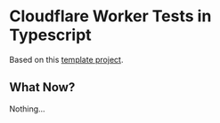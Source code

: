 # Cloudflare Worker Tests in Typescript

Based on this [template project][gen-template].

[gen-template]: https://github.com/udacity/cloudflare-typescript-worker-template/generate

## What Now?
Nothing...